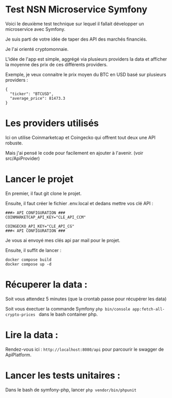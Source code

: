# Test NSN Microservice Symfony

Voici le deuxième test technique sur lequel il fallait développer un microservice avec Symfony.

Je suis parti de votre idée de taper des API des marchés financiés.

Je l'ai orienté cryptomonnaie.

L'idée de l'app est simple, aggrégé via plusieurs providers la data et afficher la moyenne des prix de ces différents providers.

Exemple, je veux connaitre le prix moyen du BTC en USD basé sur plusieurs providers : 

```
{
  "ticker": "BTCUSD",
  "average_price": 81473.3
}
```

# Les providers utilisés

Ici on utilise Coinmarketcap et Coingecko qui offrent tout deux une API robuste.

Mais j'ai pensé le code pour facilement en ajouter à l'avenir. (voir src/ApiProvider)

# Lancer le projet

En premier, il faut git clone le projet.

Ensuite, il faut créer le fichier .env.local et dedans mettre vos clé API : 

```
###> API CONFIGURATION ###
COINMARKETCAP_API_KEY="CLE_API_CCM"

COINGECKO_API_KEY="CLE_API_CG"
###< API CONFIGURATION ###
```

Je vous ai envoyé mes clés api par mail pour le projet.

Ensuite, il suffit de lancer : 

```
docker compose build 
docker compose up -d
```

# Récuperer la data : 

Soit vous attendez 5 minutes (que la crontab passe pour récupérer les data)

Soit vous éxectuer la commande Symfony `php bin/console app:fetch-all-crypto-prices
` dans le bash container php.

# Lire la data : 

Rendez-vous ici : `http://localhost:8080/api` pour parcourir le swagger de ApiPlatform.

# Lancer les tests unitaires : 

Dans le bash de symfony-php, lancer `php vendor/bin/phpunit`  
